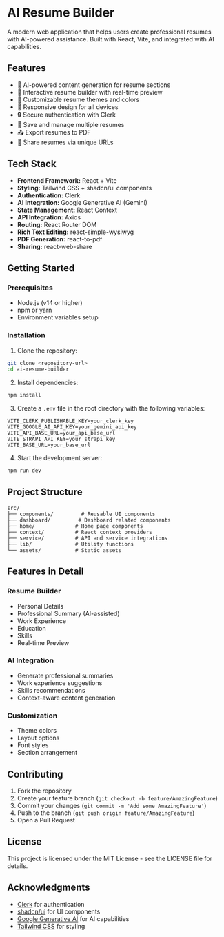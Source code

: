 # AI Resume Builder

A modern web application that helps users create professional resumes with AI-powered assistance. Built with React, Vite, and integrated with AI capabilities.

## Features

- 🤖 AI-powered content generation for resume sections
- 📝 Interactive resume builder with real-time preview
- 🎨 Customizable resume themes and colors
- 📱 Responsive design for all devices
- 🔒 Secure authentication with Clerk
- 💾 Save and manage multiple resumes
- 📤 Export resumes to PDF
- 🔗 Share resumes via unique URLs

## Tech Stack

- **Frontend Framework:** React + Vite
- **Styling:** Tailwind CSS + shadcn/ui components
- **Authentication:** Clerk
- **AI Integration:** Google Generative AI (Gemini)
- **State Management:** React Context
- **API Integration:** Axios
- **Routing:** React Router DOM
- **Rich Text Editing:** react-simple-wysiwyg
- **PDF Generation:** react-to-pdf
- **Sharing:** react-web-share

## Getting Started

### Prerequisites

- Node.js (v14 or higher)
- npm or yarn
- Environment variables setup

### Installation

1. Clone the repository:
```bash
git clone <repository-url>
cd ai-resume-builder
```

2. Install dependencies:
```bash
npm install
```

3. Create a `.env` file in the root directory with the following variables:
```env
VITE_CLERK_PUBLISHABLE_KEY=your_clerk_key
VITE_GOOGLE_AI_API_KEY=your_gemini_api_key
VITE_API_BASE_URL=your_api_base_url
VITE_STRAPI_API_KEY=your_strapi_key
VITE_BASE_URL=your_base_url
```

4. Start the development server:
```bash
npm run dev
```

## Project Structure

```
src/
├── components/         # Reusable UI components
├── dashboard/         # Dashboard related components
├── home/             # Home page components
├── context/          # React context providers
├── service/          # API and service integrations
├── lib/              # Utility functions
└── assets/           # Static assets
```

## Features in Detail

### Resume Builder
- Personal Details
- Professional Summary (AI-assisted)
- Work Experience
- Education
- Skills
- Real-time Preview

### AI Integration
- Generate professional summaries
- Work experience suggestions
- Skills recommendations
- Context-aware content generation

### Customization
- Theme colors
- Layout options
- Font styles
- Section arrangement

## Contributing

1. Fork the repository
2. Create your feature branch (`git checkout -b feature/AmazingFeature`)
3. Commit your changes (`git commit -m 'Add some AmazingFeature'`)
4. Push to the branch (`git push origin feature/AmazingFeature`)
5. Open a Pull Request

## License

This project is licensed under the MIT License - see the LICENSE file for details.

## Acknowledgments

- [Clerk](https://clerk.dev/) for authentication
- [shadcn/ui](https://ui.shadcn.com/) for UI components
- [Google Generative AI](https://ai.google.dev/) for AI capabilities
- [Tailwind CSS](https://tailwindcss.com/) for styling